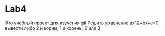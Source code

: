 # Lab4
Это учебный проект для изучения git
Решить уравнение ax^2+bx+c=0, вывести либо 2 и корни, 1 и корень, 0 или   3

